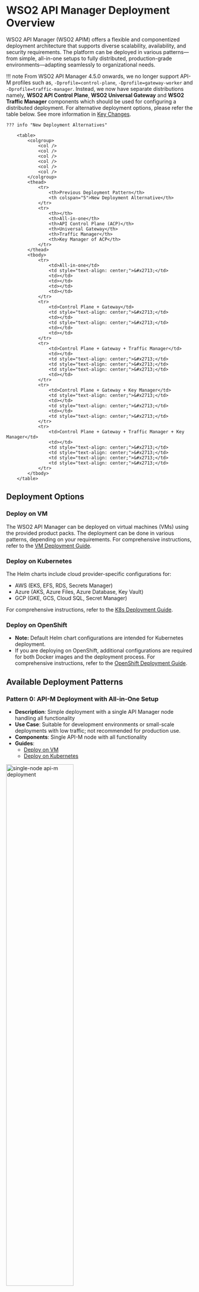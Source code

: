 # WSO2 API Manager Deployment Overview

WSO2 API Manager (WSO2 APIM) offers a flexible and componentized deployment architecture that supports diverse scalability, availability, and security requirements. The platform can be deployed in various patterns—from simple, all-in-one setups to fully distributed, production-grade environments—adapting seamlessly to organizational needs.

!!! note
    From WSO2 API Manager 4.5.0 onwards, we no longer support API-M profiles such as, `-Dprofile=control-plane`, `-Dprofile=gateway-worker` and `-Dprofile=traffic-manager`. Instead, we now have separate distributions namely, **WSO2 API Control Plane**, **WSO2 Universal Gateway** and **WSO2 Traffic Manager** components which should be used for configuring a distributed deployment. For alternative deployment options, please refer the table below. See more information in [Key Changes]({{base_path}}/get-started/about-this-release/#key-changes).

    ??? info "New Deployment Alternatives"

        <table>
            <colgroup>
                <col />
                <col />
                <col />
                <col />
                <col />
                <col />
            </colgroup>
            <thead>
                <tr>
                    <th>Previous Deployment Pattern</th>
                    <th colspan="5">New Deployment Alternative</th>
                </tr>
                <tr>
                    <th></th>
                    <th>All-in-one</th>
                    <th>API Control Plane (ACP)</th>
                    <th>Universal Gateway</th>
                    <th>Traffic Manager</th>
                    <th>Key Manager of ACP</th>
                </tr>
            </thead>
            <tbody>
                <tr>
                    <td>All-in-one</td>
                    <td style="text-align: center;">&#x2713;</td>
                    <td></td>
                    <td></td>
                    <td></td>
                    <td></td>
                </tr>
                <tr>
                    <td>Control Plane + Gateway</td>
                    <td style="text-align: center;">&#x2713;</td>
                    <td></td>
                    <td style="text-align: center;">&#x2713;</td>
                    <td></td>
                    <td></td>
                </tr>
                <tr>
                    <td>Control Plane + Gateway + Traffic Manager</td>
                    <td></td>
                    <td style="text-align: center;">&#x2713;</td>
                    <td style="text-align: center;">&#x2713;</td>
                    <td style="text-align: center;">&#x2713;</td>
                    <td></td>
                </tr>
                <tr>
                    <td>Control Plane + Gateway + Key Manager</td>
                    <td style="text-align: center;">&#x2713;</td>
                    <td></td>
                    <td style="text-align: center;">&#x2713;</td>
                    <td></td>
                    <td style="text-align: center;">&#x2713;</td>
                </tr>
                <tr>
                    <td>Control Plane + Gateway + Traffic Manager + Key Manager</td>
                    <td></td>
                    <td style="text-align: center;">&#x2713;</td>
                    <td style="text-align: center;">&#x2713;</td>
                    <td style="text-align: center;">&#x2713;</td>
                    <td style="text-align: center;">&#x2713;</td>
                </tr>
            </tbody>
        </table>

## Deployment Options

### Deploy on VM

The WSO2 API Manager can be deployed on virtual machines (VMs) using the provided product packs. The deployment can be done in various patterns, depending on your requirements.
For comprehensive instructions, refer to the [VM Deployment Guide](../setup/single-node/deployment-overview.md).

### Deploy on Kubernetes

The Helm charts include cloud provider-specific configurations for:

- AWS (EKS, EFS, RDS, Secrets Manager)
- Azure (AKS, Azure Files, Azure Database, Key Vault)
- GCP (GKE, GCS, Cloud SQL, Secret Manager)

For comprehensive instructions, refer to the [K8s Deployment Guide](../setup/kubernetes-deployment/kubernetes/kubernetes-overview.md).

### Deploy on OpenShift

- **Note:** Default Helm chart configurations are intended for Kubernetes deployment.  
- If you are deploying on OpenShift, additional configurations are required for both Docker images and the deployment process. For comprehensive instructions, refer to the [OpenShift Deployment Guide](../setup/kubernetes-deployment/openshift/openshift-deployment-overview.md).

## Available Deployment Patterns

### Pattern 0: API-M Deployment with All-in-One Setup
- **Description**: Simple deployment with a single API Manager node handling all functionality
- **Use Case**: Suitable for development environments or small-scale deployments with low traffic; not recommended for production use.
- **Components**: Single API-M node with all functionality
- **Guides**: 
    - [Deploy on VM](../setup/single-node/configuring-a-single-node.md)
    - [Deploy on Kubernetes](../setup/kubernetes-deployment/kubernetes/am-pattern-0-all-in-one.md)

<a href="{{base_path}}/assets/img/setup-and-install/single-node-apim-deployment.png"><img src="{{base_path}}/assets/img/setup-and-install/single-node-apim-deployment.png" alt="single-node api-m deployment" width="60%"></a>

### Pattern 1: API-M Deployment with All-in-One HA Setup
- **Description**: High availability deployment with multiple API Manager nodes in active-active configuration
- **Use Case**: Production environments requiring high availability but with moderate traffic
- **Components**: Multiple API-M nodes with all functionality in each node
- **Guides**: 
    - [Deploy on VM](../setup/single-node/configuring-an-active-active-deployment.md)
    - [Deploy on Kubernetes](../setup/kubernetes-deployment/kubernetes/am-pattern-1-all-in-one-ha.md)

<a href="{{base_path}}/assets/img/setup-and-install/active-active-apim-deployment.png"><img src="{{base_path}}/assets/img/setup-and-install/active-active-apim-deployment.png" alt="active-active api-m deployment" width="60%"></a>

### Pattern 2: API-M Deployment with Simple Scalable Setup
- **Description**: Deployment with separate gateway nodes and a control plane
- **Use Case**: Environments with higher API traffic needing gateway scalability
- **Components**: All-in-one, Universal Gateways
- **Guides**: 
    - [Deploy on VM](../setup/distributed-deployment/deploying-wso2-api-m-in-a-simple-scalable-setup.md)
    - [Deploy on Kubernetes](../setup/kubernetes-deployment/kubernetes/am-pattern-2-all-in-one-gw.md)

<a href="{{base_path}}/assets/img/setup-and-install/simple-distributed.png"><img src="{{base_path}}/assets/img/setup-and-install/simple-distributed.png" alt="simple scalable api-m deployment" width="60%"></a>

### Pattern 3: Distributed API-M Deployment with Gateway and Traffic Manager Separated from the Control Plane *(Recommended)*
- **Description**: Distributed deployment with separate API Control Plane, Traffic Manager, and Gateway components
- **Use Case**: Production environments with high traffic needing component-level scalability
- **Components**: API Control Plane (ACP), Traffic Manager (TM), Universal Gateway (GW)
- **Guides**: 
    - [Deploy on VM](../setup/distributed-deployment/deploying-wso2-api-m-in-a-distributed-setup.md)
    - [Deploy on Kubernetes](../setup/kubernetes-deployment/kubernetes/am-pattern-3-acp-tm-gw.md)

<a href="{{base_path}}/assets/img/setup-and-install/distributed-deployment-tm.png"><img src="{{base_path}}/assets/img/setup-and-install/distributed-deployment-tm.png" alt="simple scalable api-m deployment" width="60%"></a>

### Pattern 4: API-M Deployment with Fully Distributed Setup
- **Description**: Fully distributed deployment with separate Key Manager component
- **Use Case**: Large-scale production environments with complex security requirements
- **Components**: API Control Plane (ACP), Traffic Manager (TM), Universal Gateway (GW), Key Manager (KM)
- **Guides**: 
    - [Deploy on VM](../setup/distributed-deployment/deploying-wso2-api-m-in-a-distributed-setup-with-km-separated.md)
    - [Deploy on Kubernetes](../setup/kubernetes-deployment/kubernetes/am-pattern-4-acp-tm-gw-km.md)

<a href="{{base_path}}/assets/img/setup-and-install/distributed-deployment-km.png"><img src="{{base_path}}/assets/img/setup-and-install/distributed-deployment-km.png" alt="fully distributed deployment" width="60%"></a>

### Pattern 5: API-M Deployment with Simple Scalable Setup with Key Manager Separated
- **Description**: Deployment with separate Gateway and Key Manager components
- **Use Case**: Environments focusing on API security with dedicated Key Manager component
- **Components**: All-in-one, Universal Gateway, Key Manager
- **Guides**: 
    - [Deploy on Kubernetes](../setup/kubernetes-deployment/kubernetes/am-pattern-5-all-in-one-gw-km.md)

<a href="{{base_path}}/assets/img/setup-and-install/deployment-cp-gw-km.png"><img src="{{base_path}}/assets/img/setup-and-install/deployment-cp-gw-km.png" alt="Simple Scalable Deployment with Key Manager Seperation" width="60%"></a>
